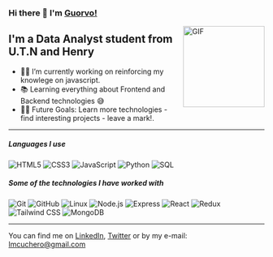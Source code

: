 ### Hi there 👋 I'm [Guorvo!](https://github.com/Guorvo)

<img align="right" alt="GIF" height="160px" src="https://media.giphy.com/media/Ah3zHH7hvsSB2/giphy.gif" />

## I'm a Data Analyst student from U.T.N and Henry

- 👨‍💻 I’m currently working on reinforcing my knowlege on javascript.
- 📚 Learning everything about Frontend and Backend technologies 😅
- 💪🏼 Future Goals: Learn more technologies - find interesting projects - leave a mark!.

---

##### Languages I use

![HTML5](https://img.shields.io/badge/-HTML5-000000?style=flat&logo=html5)
![CSS3](https://img.shields.io/badge/-CSS-000000?style=flat&logo=css3&logoColor=2965f1)
![JavaScript](https://img.shields.io/badge/-JavaScript-000000?style=flat&logo=javascript)
![Python](https://img.shields.io/badge/-Python-000000?style=flat&logo=python)
![SQL](https://img.shields.io/badge/-SQL-000000?style=flat&logo=postgresql)

##### Some of the technologies I have worked with

![Git](https://img.shields.io/badge/-Git-222222?style=flat&logo=git&logoColor=F05032)
![GitHub](https://img.shields.io/badge/-GitHub-222222?style=flat&logo=github&logoColor=181717)
![Linux](https://img.shields.io/badge/-Linux-222222?style=flat&logo=linux&logoColor=FCC624)
![Node.js](https://img.shields.io/badge/-Node.js-222222?style=flat&logo=node.js&logoColor=339933)
![Express](https://img.shields.io/badge/-Express-222222?style=flat&logo=express)
![React](https://img.shields.io/badge/-React-222222?style=flat&logo=React&logoColor=61DAFB)
![Redux](https://img.shields.io/badge/-Redux-222222?style=flat&logo=redux)
![Tailwind CSS](https://img.shields.io/badge/-Tailwind%20CSS-222222?style=flat&logo=tailwindcss)
![MongoDB](https://img.shields.io/badge/-MongoDB-222222?style=flat&logo=mongodb)
<br/>

---

You can find me on [LinkedIn](https://www.linkedin.com/in/guorvo/), [Twitter](https://twitter.com/guorvo_dev) or by my e-mail: lmcuchero@gmail.com
<!---
Guorvo/Guorvo is a ✨ special ✨ repository because its `README.md` (this file) appears on your GitHub profile.
You can click the Preview link to take a look at your changes.
--->
